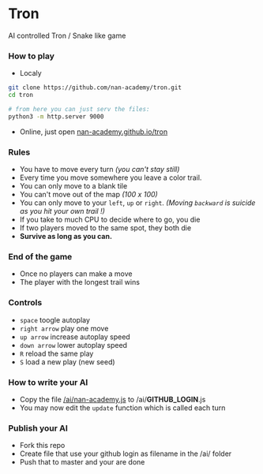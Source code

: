 # Tron
AI controlled Tron / Snake like game

### How to play
- Localy
```sh
git clone https://github.com/nan-academy/tron.git
cd tron

# from here you can just serv the files:
python3 -m http.server 9000
```

- Online, just open [nan-academy.github.io/tron](https://nan-academy.github.io/tron?users=nan-academy,nan-academy.fr)

### Rules
- You have to move every turn *(you can't stay still)*
- Every time you move somewhere you leave a color trail.
- You can only move to a blank tile
- You can't move out of the map *(100 x 100)*
- You can only move to your `left`, `up` or `right`.
  *(Moving `backward` is suicide as you hit your own trail !)*
- If you take to much CPU to decide where to go, you die
- If two players moved to the same spot, they both die
- **Survive as long as you can.**

### End of the game
- Once no players can make a move
- The player with the longest trail wins

### Controls
- `space` toogle autoplay
- `right arrow` play one move
- `up arrow` increase autoplay speed
- `down arrow` lower autoplay speed
- `R` reload the same play
- `S` load a new play (new seed)

### How to write your AI
- Copy the file [/ai/nan-academy.js](https://github.com/nan-academy/tron/blob/master/ai/nan-academy.js) to /ai/**GITHUB_LOGIN**.js
- You may now edit the `update` function which is called each turn

### Publish your AI
- Fork this repo
- Create file that use your github login as filename in the /ai/ folder
- Push that to master and your are done

